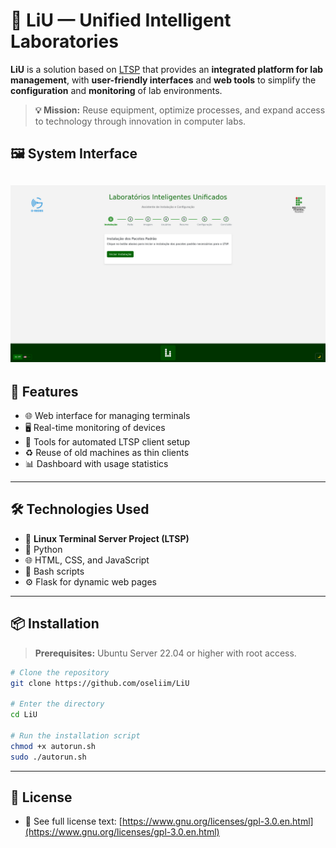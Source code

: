 # 🧠 LiU — Unified Intelligent Laboratories

&#x20;

**LiU** is a solution based on [LTSP](https://ltsp.org/) that provides an **integrated platform for lab management**, with **user-friendly interfaces** and **web tools** to simplify the **configuration** and **monitoring** of lab environments.

> **💡 Mission:** Reuse equipment, optimize processes, and expand access to technology through innovation in computer labs.

## 🖼️ System Interface
![Interface do LiU](img/screenshot.png)
---

## 🚀 Features

- 🌐 Web interface for managing terminals
- 🖥️ Real-time monitoring of devices
- 🔧 Tools for automated LTSP client setup
- ♻️ Reuse of old machines as thin clients
- 📊 Dashboard with usage statistics

---

## 🛠️ Technologies Used

- 🐧 **Linux Terminal Server Project (LTSP)**
- 🐍 Python
- 🌐 HTML, CSS, and JavaScript
- 🧰 Bash scripts
- ⚙️ Flask for dynamic web pages

---

## 📦 Installation

> **Prerequisites:** Ubuntu Server 22.04 or higher with root access.

```bash
# Clone the repository
git clone https://github.com/oseliim/LiU

# Enter the directory
cd LiU

# Run the installation script
chmod +x autorun.sh
sudo ./autorun.sh
```

---

## 📄 License

- 📘 See full license text: [https://www.gnu.org/licenses/gpl-3.0.en.html](https://www.gnu.org/licenses/gpl-3.0.en.html)
